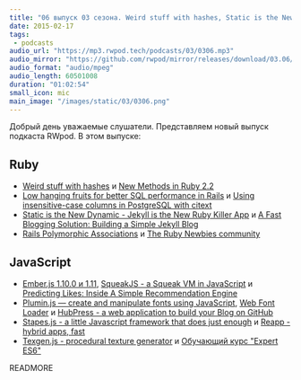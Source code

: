 ```yaml
---
title: "06 выпуск 03 сезона. Weird stuff with hashes, Static is the New Dynamic, Predicting Likes, Web Font Loader, HubPress и прочее"
date: 2015-02-17
tags:
 - podcasts
audio_url: "https://mp3.rwpod.tech/podcasts/03/0306.mp3"
audio_mirror: "https://github.com/rwpod/mirror/releases/download/03.06/0306.mp3"
audio_format: "audio/mpeg"
audio_length: 60501008
duration: "01:02:54"
small_icon: mic
main_image: "/images/static/03/0306.png"
---
```


Добрый день уважаемые слушатели. Представляем новый выпуск подкаста RWpod. В этом выпуске:

## Ruby

 - [Weird stuff with hashes](http://tenderlovemaking.com/2015/02/11/weird-stuff-with-hashes.html) и [New Methods in Ruby 2.2](http://www.sitepoint.com/new-methods-ruby-2-2/)
 - [Low hanging fruits for better SQL performance in Rails](http://www.rubyonrails365.com/low-hanging-fruits-for-better-sql-performance-in-rails/) и [Using insensitive-case columns in PostgreSQL with citext](http://nandovieira.com/using-insensitive-case-columns-in-postgresql-with-citext)
 - [Static is the New Dynamic - Jekyll is the New Ruby Killer App](https://github.com/geraldb/talks/blob/master/static.md) и [A Fast Blogging Solution: Building a Simple Jekyll Blog](https://blog.engineyard.com/2015/fast-blogging-solution-building-simple-jekyll-blog)
 - [Rails Polymorphic Associations](http://6ftdan.com/allyourdev/2015/02/10/rails-polymorphic-models/) и [The Ruby Newbies community](http://rubynewbies.org/)

## JavaScript

 - [Ember.js 1.10.0 и 1.11](http://emberjs.com/blog/2015/02/07/ember-1-10-0-released.html), [SqueakJS - a Squeak VM in JavaScript](http://bertfreudenberg.github.io/SqueakJS/) и [Predicting Likes: Inside A Simple Recommendation Engine](http://www.toptal.com/algorithms/predicting-likes-inside-a-simple-recommendation-engine)
 - [Plumin.js — create and manipulate fonts using JavaScript](http://www.pluminjs.com/), [Web Font Loader](https://github.com/typekit/webfontloader) и [HubPress - a web application to build your Blog on GitHub](http://hubpress.io/)
 - [Stapes.js - a little Javascript framework that does just enough](http://hay.github.io/stapes/) и [Reapp - hybrid apps, fast](http://reapp.io/)
 - [Texgen.js - procedural texture generator](http://texgenjs.org/) и [Обучающий курс "Expert ES6"](http://tagtree.io/courses/expert-es6)

READMORE

